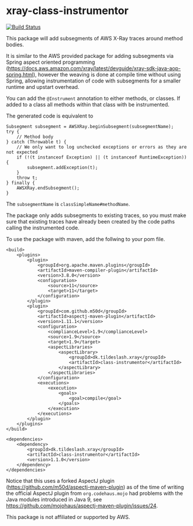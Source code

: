 # xray-class-instrumentor

[![Build Status](https://travis-ci.org/Morras/xray-class-instrumentor.svg?branch=master)](https://travis-ci.org/Morras/xray-class-instrumentor)

This package will add subsegments of AWS X-Ray traces around method bodies.

It is similar to the AWS provided package for adding subsegments via Spring aspect oriented programming (https://docs.aws.amazon.com/xray/latest/devguide/xray-sdk-java-aop-spring.html), however the weaving is done at compile time without using Spring, allowing instrumentation of code with subsegments for a smaller runtime and upstart overhead. 

You can add the `@Instrument` annotation to either methods, or classes. If added to a class all methods within that class with be instrumented.

The generated code is equivalent to 
```
Subsegment subsegment = AWSXRay.beginSubsegment(subsegmentName);
try {
    // Method body
} catch (Throwable t) {
    // We only want to log unchecked exceptions or errors as they are not expected
    if (!(t instanceof Exception) || (t instanceof RuntimeException)) {
        subsegment.addException(t);
    }
    throw t;
} finally {
    AWSXRay.endSubsegment();
}
```
The `subsegmentName` is `classSimpleName#methodName`.

The package only adds subsegments to existing traces, so you must make sure that existing traces have already been created by the code paths calling the instrumented code.

To use the package with maven, add the follwing to your pom file.

```
<build>
    <plugins>
        <plugin>
            <groupId>org.apache.maven.plugins</groupId>
            <artifactId>maven-compiler-plugin</artifactId>
            <version>3.8.0</version>
            <configuration>
                <source>11</source>
                <target>11</target>
            </configuration>
        </plugin>
        <plugin>
            <groupId>com.github.m50d</groupId>
            <artifactId>aspectj-maven-plugin</artifactId>
            <version>1.11.1</version>
            <configuration>
                <complianceLevel>1.9</complianceLevel>
                <source>1.9</source>
                <target>1.9</target>
                <aspectLibraries>
                    <aspectLibrary>
                        <groupId>dk.tildeslash.xray</groupId>
                        <artifactId>class-instrumentor</artifactId>
                    </aspectLibrary>
                </aspectLibraries>
            </configuration>
            <executions>
                <execution>
                    <goals>
                        <goal>compile</goal>
                    </goals>
                </execution>
            </executions>
        </plugin>
    </plugins>
</build>

<dependencies>
    <dependency>
        <groupId>dk.tildeslash.xray</groupId>
        <artifactId>class-instrumentor</artifactId>
        <version>1.1.0</version>
    </dependency>
</dependencies>
```

Notice that this uses a forked AspectJ plugin (https://github.com/m50d/aspectj-maven-plugin) as of the time of writing the official AspectJ plugin from `org.codehaus.mojo` had problems with the Java modules introduced in Java 9, see https://github.com/mojohaus/aspectj-maven-plugin/issues/24.  

This package is not affiliated or supported by AWS.
